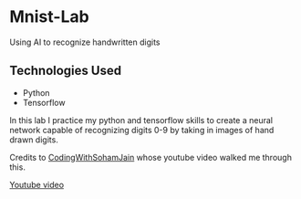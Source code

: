 # Mnist-Lab
Using AI to recognize handwritten digits

## Technologies Used

* Python
* Tensorflow

In this lab I practice my python and tensorflow skills to create a neural network capable of recognizing digits 0-9 by taking in images of hand drawn digits.

Credits to <a href='https://www.youtube.com/@CodingWithSohamJain'>CodingWithSohamJain</a> whose youtube video walked me through this.

<a href='https://www.youtube.com/watch?v=c0LMCg6fi3Q'>Youtube video</a>